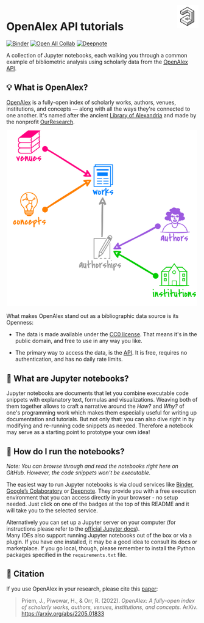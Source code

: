 <a href="https://openalex.org/">
    <img src="./resources/img/OpenAlex-logo.png" alt="OpenAlex logo" align="right" height="60" />
</a>

# OpenAlex API tutorials

[![Binder](https://mybinder.org/badge_logo.svg)](https://mybinder.org/v2/gh/ourresearch/openalex-api-tutorials/main)
[![Open All Collab](https://colab.research.google.com/assets/colab-badge.svg)](https://colab.research.google.com/github/ourresearch/openalex-api-tutorials)
[![Deepnote](https://deepnote.com/buttons/launch-in-deepnote-small.svg)](https://www.deepnote.com/launch?url=https%3A%2F%2Fgithub.com%2Fourresearch%2Fopenalex-api-tutorials/)

A collection of Jupyter notebooks,
each walking you through a common example of bibliometric analysis
using scholarly data from the [OpenAlex API](https://docs.openalex.org/api).


## :bulb: What is OpenAlex?
[OpenAlex](https://openalex.org/) is a fully-open index of scholarly works, authors, venues, institutions, and concepts
— along with all the ways they're connected to one another.
It's named after the ancient [Library of Alexandria](https://en.wikipedia.org/wiki/Library_of_Alexandria)
and made by the nonprofit [OurResearch](https://ourresearch.org/).

<div align="center">
<a href="https://docs.openalex.org/about-the-data">
<img src="./resources/img/OpenAlex-entities.png" alt="OpenAlex base model" width="500px">
</a>
</div>

What makes OpenAlex stand out as a bibliographic data source is its Openness:
* The data is made available under the [CC0 license](https://creativecommons.org/publicdomain/zero/1.0/).
  That means it's in the public domain, and free to use in any way you like.

* The primary way to access the data, is the [API](https://docs.openalex.org/api).
  It is free, requires no authentication, and has no daily rate limits.


## :notebook: What are Jupyter notebooks?
Jupyter notebooks are documents that let you combine executable code snippets
with explanatory text, formulas and visualizations.
Weaving both of them together allows to craft a narrative around the *How?* and *Why?*
of one's programming work which makes them especially useful for writing up documentation and tutorials.
But not only that:
you can also dive right in by modifying and re-running code snippets as needed.
Therefore a notebook may serve as a starting point to prototype your own idea!


## :rocket: How do I run the notebooks?
*Note: You can browse through and read the notebooks right here on GitHub. However, the code snippets won't be executable.*

The easiest way to run Jupyter notebooks is via cloud services like [Binder](https://mybinder.org/),
[Google’s Colaboratory](https://colab.research.google.com/) or [Deepnote](https://deepnote.com/).
They provide you with a free execution environment that you can access directly in your browser - no setup needed.
Just click on one of the badges at the top of this README and it will take you to the selected service.

Alternatively you can set up a Jupyter server on your computer 
(for instructions please refer to the [official Jupyter docs](https://docs.jupyter.org/en/latest/install.html)).  
Many IDEs also support running Jupyter notebooks out of the box or via a plugin. If you have one installed, 
it may be a good idea to consult its docs or marketplace.
If you go local, though, please remember to install the Python packages specified in the `requirements.txt` file.


## :book: Citation
If you use OpenAlex in your research, please cite this [paper](https://arxiv.org/abs/2205.01833):
> Priem, J., Piwowar, H., & Orr, R. (2022). _OpenAlex: A fully-open index of scholarly works, authors, venues, institutions, and concepts._ ArXiv. https://arxiv.org/abs/2205.01833
